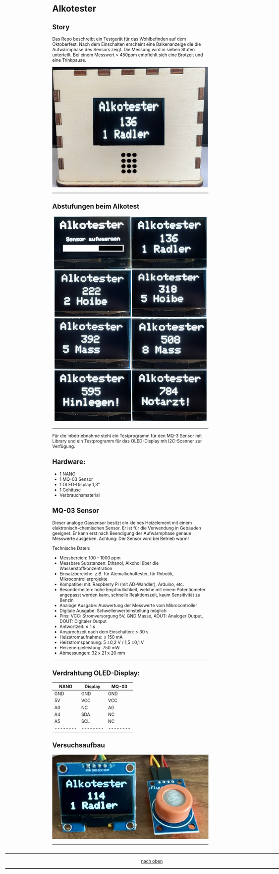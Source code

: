 <a name="oben"></a>

# Alkotester

## Story
Das Repo beschreibt ein Testgerät für das Wohlbefinden auf dem Oktoberfest. Nach dem Einschalten erscheint eine Balkenanzeige die die Aufwärmphase des Sensors zeigt. 
Die Messung wird in sieben Stufen unterteilt. Bei einem Messwert > 450ppm empfiehlt sich eine Brotzeit und eine Trinkpause.



![Bild](pics/oledcase.png)

---

## Abstufungen beim Alkotest

![Bild](pics/OLED.png)

---

Für die Inbetriebnahme steht ein Testprogramm für den MQ-3 Sensor mit Library und ein Testprogramm für das OLED-Display mit I2C-Scanner zur Verfügung.

## Hardware:
+ 1 NANO
+ 1 MQ-03 Sensor
+ 1 OLED-Display 1,3"
+ 1 Gehäuse
+ Verbrauchsmaterial

## MQ-03 Sensor 
Dieser analoge Gassensor besitzt ein kleines Heizelement mit einem elektronisch-chemischen Sensor. Er ist für die Verwendung in Gebäuden geeignet. Er kann erst nach Beendigung der Aufwärmphase genaue Messwerte ausgeben.
Achtung: Der Sensor wird bei Betrieb warm!

Technische Daten:
+	Messbereich: 100 - 1000 ppm
+	Messbare Substanzen: Ethanol, Alkohol über die Wasserstoffkonzentration
+	Einsatzbereiche: z.B. für Atemalkoholtester, für Robotik, Mikrocontrollerprojekte
+	Kompatibel mit: Raspberry Pi (mit AD-Wandler), Arduino, etc.
+	Besonderheiten: hohe Empfindlichkeit, welche mit einem Potentiometer angepasst werden kann, schnelle Reaktionszeit, kaum Sensitivität zu Benzin
+	Analoge Ausgabe: Auswertung der Messwerte vom Mikrocontroller
+	Digitale Ausgabe: Schwellenwerteinstellung möglich
+	Pins: VCC: Stromversorgung 5V, GND Masse, AOUT: Analoger Output, DOUT: Digitaler Output
+	Antwortzeit: ≤ 1 s
+	Ansprechzeit nach dem Einschalten: ≤ 30 s
+	Heizstromaufnahme: ≤ 150 mA
+	Heizstromspannung: 5 ±0,2 V / 1,5 ±0,1 V
+	Heizenergieleistung: 750 mW
+	Abmessungen: 32 x 21 x 20 mm

---

## Verdrahtung OLED-Display:

| NANO  |   Display  |  MQ-03    |
| -------- | -------- | -------- |
| GND     |   GND    |   GND     | 
| 5V     |   VCC    |    VCC    |
|  A0    |  NC     |   A0    |
| A4  |   SDA  |    NC   |
|  A5   |    SCL  |   NC    |
| -------- | -------- | -------- |


## Versuchsaufbau

![Bild](pics/Aufbau.jpg)

---

<div style="position:absolute; left:2cm; ">   
<ol class="breadcrumb" style="border-top: 2px solid black;border-bottom:2px solid black; height: 45px; width: 900px;"> <p align="center"><a href="#oben">nach oben</a></p></ol>
</div>  
